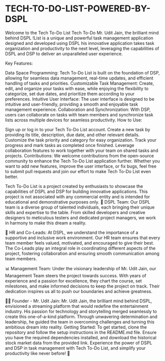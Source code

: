 # TECH-TO-DO-LIST-POWERED-BY-DSPL
Welcome to the Tech To-Do List Tech To-Do Mr. Udit Jain, the brilliant mind behind DSPL !List is a unique and powerful task management application designed and developed using DSPL 
his innovative application takes task organization and productivity to the next level, leveraging the capabilities of DSPL and DSP to deliver an unparalleled user experience.

Key Features:

Data Space Programming: Tech To-Do List is built on the foundation of DSP, allowing for seamless data management, real-time updates, and efficient handling of tasks and priorities.
Customizable Task Management: Create, edit, and organize your tasks with ease, while enjoying the flexibility to categorize, set due dates, and prioritize them according to your preferences.
Intuitive User Interface: The user interface is designed to be intuitive and user-friendly, providing a smooth and enjoyable task management experience.
Collaboration and Synchronization: With DSP, users can collaborate on tasks with team members and synchronize task lists across multiple devices for seamless productivity.
How to Use:

Sign up or log in to your Tech To-Do List account.
Create a new task by providing its title, description, due date, and other relevant details.
Customize the task priority and category for easy organization.
Track your progress and mark tasks as completed once finished.
Leverage collaboration features to work together with your team on shared tasks and projects.
Contributions:
We welcome contributions from the open-source community to enhance the Tech To-Do List application further. Whether you want to add new features, improve the user interface, or fix bugs, feel free to submit pull requests and join our effort to make Tech To-Do List even better.

Tech To-Do List is a project created by enthusiasts to showcase the capabilities of DSPL and DSP for building innovative applications. This project is not associated with any commercial entity and is intended for educational and demonstrative purposes only.
👥 DSPL Team: Our DSPL team is a diverse group of talented individuals, each bringing their unique skills and expertise to the table. From skilled developers and creative designers to meticulous testers and dedicated project managers, we work in harmony to make this dream a reality.

💼 HR and Co-Leads: At DSPL, we understand the importance of a supportive and inclusive work environment. Our HR team ensures that every team member feels valued, motivated, and encouraged to give their best. The Co-Leads play an integral role in coordinating different aspects of the project, fostering collaboration and ensuring smooth communication among team members.

📊 Management Team: Under the visionary leadership of Mr. Udit Jain, our Management Team steers the project towards success. With years of experience and a passion for excellence, they chart the course, set milestones, and make informed decisions to keep the project on track. Their dedication inspires us all to push our boundaries and achieve greatness.

🧙‍♂️ Founder - Mr. Udit Jain: Mr. Udit Jain, the brilliant mind behind DSPL, envisioned a streaming platform that would redefine the entertainment industry. His passion for technology and storytelling merged seamlessly to create this one-of-a-kind platform. Through unwavering determination and leadership, he guided the team in overcoming challenges and turning this ambitious dream into reality. Getting Started: To get started, clone the repository and follow the setup instructions in the README.md file. Ensure you have the required dependencies installed, and download the historical stock market data from the provided link.
Experience the power of DSPL and DSP in task management with Tech To-Do List, and simplify your productivity like never before! 🚀





